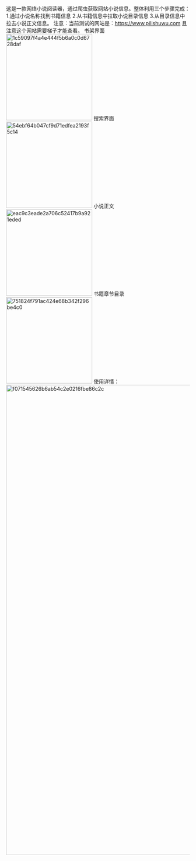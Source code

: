 这是一款网络小说阅读器，通过爬虫获取网站小说信息。整体利用三个步骤完成：
1.通过小说名称找到书籍信息
2.从书籍信息中拉取小说目录信息
3.从目录信息中拉去小说正文信息。
注意：当前测试的网站是：https://www.pilishuwu.com
且注意这个网站需要梯子才能查看。
书架界面
<img width="236" alt="1c59097f4a4e444f5b6a0c0d6728daf" src="https://github.com/user-attachments/assets/75acaadb-a170-4ed4-a6e6-a9abc2f519b6" />
搜索界面
<img width="236" alt="54ebf64b047cf9d71edfea2193f5c14" src="https://github.com/user-attachments/assets/f5ab22d0-0ac7-42d8-bb0c-94105ec98c9e" />
小说正文
<img width="236" alt="eac9c3eade2a706c52417b9a921eded" src="https://github.com/user-attachments/assets/fc24d511-3a83-433b-8e59-cda1983f1838" />
书籍章节目录
<img width="236" alt="751824f791ac424e68b342f296be4c0" src="https://github.com/user-attachments/assets/e5e90a3d-98f1-4cf9-9ef9-8632bd14407f" />
使用详情：
<img width="1286" alt="f071545626b6ab54c2e0216fbe86c2c" src="https://github.com/user-attachments/assets/88cfd04a-7580-480c-9393-af55e3d6e16e" />

